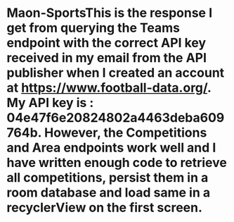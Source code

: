 # Maon-SportsThis is the response I get from querying the Teams endpoint with the correct API key received in my email from the API publisher when I created an account at https://www.football-data.org/. My API key is :  04e47f6e20824802a4463deba609764b. However, the Competitions and Area endpoints work well and I have written enough code to retrieve all competitions, persist them in a room database and load same in a recyclerView on the first screen. 
